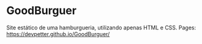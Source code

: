 # GoodBurguer
Site estático de uma hamburgueria, utilizando apenas HTML e CSS.
Pages: https://devpetter.github.io/GoodBurguer/
